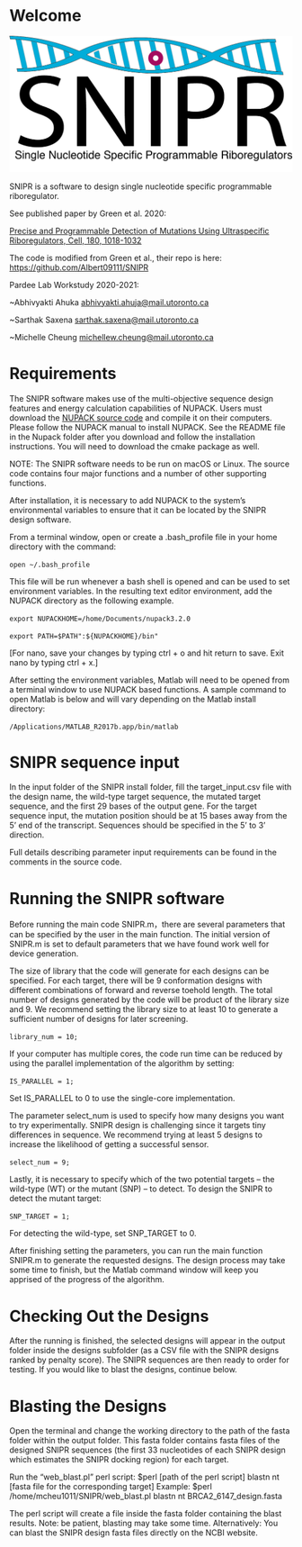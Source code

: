 
# Welcome
![SNIPR Logo](SNIPR.png)

SNIPR is a software to design single nucleotide specific programmable riboregulator. 

See published paper by Green et al. 2020: 

[Precise and Programmable Detection of Mutations Using Ultraspecific Riboregulators, Cell, 180, 1018-1032](https://www.cell.com/cell/fulltext/S0092-8674(20)30155-0)

The code is modified from Green et al., their repo is here: https://github.com/Albert09111/SNIPR

Pardee Lab Workstudy 2020-2021:

~Abhivyakti Ahuka abhivyakti.ahuja@mail.utoronto.ca

~Sarthak Saxena sarthak.saxena@mail.utoronto.ca

~Michelle Cheung michellew.cheung@mail.utoronto.ca

# Requirements

The SNIPR software makes use of the multi-objective sequence design features and energy calculation capabilities of NUPACK. Users must download the [NUPACK source code](http://www.nupack.org/downloads) and compile it on their computers. Please follow the NUPACK manual to install NUPACK. See the README file in the Nupack folder after you download and follow the installation instructions. You will need to download the cmake package as well.

NOTE: The SNIPR software needs to be run on macOS or Linux. The source code contains four major functions and a number of other supporting functions.

After installation, it is necessary to add NUPACK to the system’s environmental variables to ensure that it can be located by the SNIPR design software. 

From a terminal window, open or create a .bash_profile file in your home directory with the command:

`open ~/.bash_profile`

This file will be run whenever a bash shell is opened and can be used to set environment variables. In the resulting text editor environment, add the NUPACK directory as the following example.

`export NUPACKHOME=/home/Documents/nupack3.2.0`


`export PATH=$PATH":${NUPACKHOME}/bin"`

[For nano, save your changes by typing ctrl + o and hit return to save. Exit nano by typing ctrl + x.]

After setting the environment variables, Matlab will need to be opened from a terminal window to use NUPACK based functions. A sample command to open Matlab is below and will vary depending on the Matlab install directory:

`/Applications/MATLAB_R2017b.app/bin/matlab`


# SNIPR sequence input

In the input folder of the SNIPR install folder, fill the target_input.csv file with the design name, the wild-type target sequence, the mutated target sequence, and the first 29 bases of the output gene. For the target sequence input, the mutation position should be at 15 bases away from the 5’ end of the transcript. Sequences should be specified in the 5’ to 3’ direction.

Full details describing parameter input requirements can be found in the comments in the source code. 

# Running the SNIPR software
Before running the main code SNIPR.m，there are several parameters that can be specified by the user in the main function. The initial version of SNIPR.m is set to default parameters that we have found work well for device generation.

The size of library that the code will generate for each designs can be specified. For each target, there will be 9 conformation designs with different combinations of forward and reverse toehold length. The total number of designs generated by the code will be product of the library size and 9. We recommend setting the library size to at least 10 to generate a sufficient number of designs for later screening. 

`library_num = 10;`

If your computer has multiple cores, the code run time can be reduced by using the parallel implementation of the algorithm by setting:

`IS_PARALLEL = 1;`

Set IS_PARALLEL to 0 to use the single-core implementation.

The parameter select_num is used to specify how many designs you want to try experimentally. SNIPR design is challenging since it targets tiny differences in sequence. We recommend trying at least 5 designs to increase the likelihood of getting a successful sensor. 

`select_num = 9;`

Lastly, it is necessary to specify which of the two potential targets – the wild-type (WT) or the mutant (SNP) – to detect. To design the SNIPR to detect the mutant target:

`SNP_TARGET = 1;`
 
For detecting the wild-type, set SNP_TARGET to 0.

After finishing setting the parameters, you can run the main function SNIPR.m to generate the requested designs. The design process may take some time to finish, but the Matlab command window will keep you apprised of the progress of the algorithm.

# Checking Out the Designs

After the running is finished, the selected designs will appear in the output folder inside the designs subfolder (as a CSV file with the SNIPR designs ranked by penalty score). The SNIPR sequences are then ready to order for testing. If you would like to blast the designs, continue below.

# Blasting the Designs

Open the terminal and change the working directory to the path of the fasta folder within the output folder. This fasta folder contains fasta files of the designed SNIPR sequences (the first 33 nucleotides of each SNIPR design which estimates the SNIPR docking region) for each target.

Run the “web_blast.pl” perl script:
$perl [path of the perl script] blastn nt [fasta file for the corresponding target]
Example:
$perl /home/mcheu1011/SNIPR/web_blast.pl blastn nt BRCA2_6147_design.fasta
 
The perl script will create a file inside the fasta folder containing the blast results.
Note: be patient, blasting may take some time.
Alternatively: You can blast the SNIPR design fasta files directly on the NCBI website.
